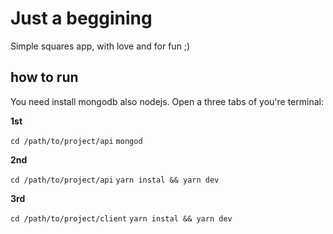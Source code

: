 # Just a beggining

Simple squares app, with love and for fun ;)

## how to run

You need install mongodb also nodejs. Open a three tabs of you're terminal:

**1st**

`cd /path/to/project/api`
`mongod`

**2nd**

`cd /path/to/project/api`
`yarn instal && yarn dev`

**3rd**

`cd /path/to/project/client`
`yarn instal && yarn dev`